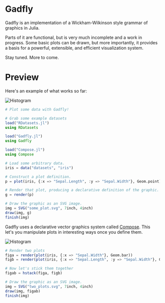 # Gadfly

Gadfly is an implementation of a Wickham-Wilkinson style grammar of graphics in
Julia.

Parts of it are functional, but is very much incomplete and a work in progress.
Some basic plots can be drawn, but more importantly, it provides a basis for a
powerful, extensible, and efficient visualization system.

Stay tuned. More to come.

# Preview

Here's an example of what works so far:

![Histogram](http://dcjones.github.com/gadfly/some_plot.svg)

```julia
# Plot some data with Gadfly!

# Grab some example datasets
load("RDatasets.jl")
using RDatasets

load("Gadfly.jl")
using Gadfly

load("Compose.jl")
using Compose

# Load some arbitrary data.
iris = data("datasets", "iris")

# Construct a plot definition.
p = plot(iris, {:x => "Sepal.Length", :y => "Sepal.Width"}, Geom.point)

# Render that plot, producing a declarative definition of the graphic.
g = render(p)

# Draw the graphic as an SVG image.
img = SVG("some_plot.svg", 7inch, 4inch)
draw(img, g)
finish(img)
```

Gadfly uses a declarative vector graphics system called
[Compose](https://github.com/dcjones/compose). This let's you manipulate plots
in interesting ways once you define them.

![Histogram](http://dcjones.github.com/gadfly/two_plots.svg)

```julia
# Render two plots
figa = render(plot(iris, {:x => "Sepal.Width"}, Geom.bar))
figb = render(plot(iris, {:x => "Sepal.Length", :y => "Sepal.Width"}, Geom.point))

# Now let's stick them together
figab = hstack(figa, figb)

# Draw the graphic as an SVG image.
img = SVG("two_plots.svg", 7inch, 4inch)
draw(img, figab)
finish(img)
```



